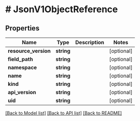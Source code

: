 # # JsonV1ObjectReference

## Properties

Name | Type | Description | Notes
------------ | ------------- | ------------- | -------------
**resource_version** | **string** |  | [optional]
**field_path** | **string** |  | [optional]
**namespace** | **string** |  | [optional]
**name** | **string** |  | [optional]
**kind** | **string** |  | [optional]
**api_version** | **string** |  | [optional]
**uid** | **string** |  | [optional]

[[Back to Model list]](../../README.md#models) [[Back to API list]](../../README.md#endpoints) [[Back to README]](../../README.md)
